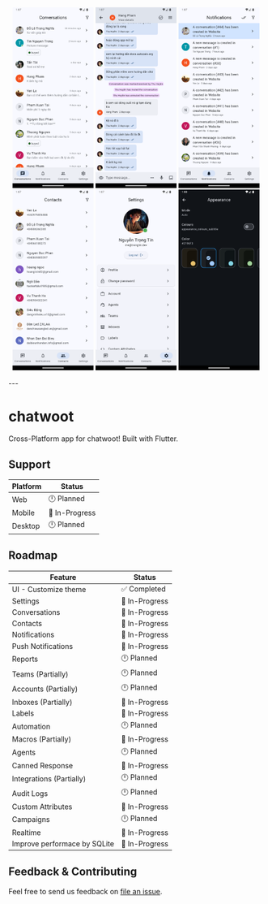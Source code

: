 <p align="center">
    <img src=".github/screenshots/conversations.png" width="160"/>
    <img src=".github/screenshots/conversation_chat.png" width="160"/>
    <img src=".github/screenshots/notifications.png" width="160"/>
    <img src=".github/screenshots/contacts.png" width="160"/>
    <img src=".github/screenshots/settings.png" width="160"/>
    <img src=".github/screenshots/appearance.png" width="160"/>
</p>
---

# chatwoot

Cross-Platform app for chatwoot! Built with Flutter.

## Support

| Platform | Status         |
| -------- | -------------- |
| Web      | 🕛 Planned     |
| Mobile   | 💪 In-Progress |
| Desktop  | 🕛 Planned     |

## Roadmap

| Feature                      | Status         |
| ---------------------------- | -------------- |
| UI - Customize theme         | ✅ Completed   |
| Settings                     | 💪 In-Progress |
| Conversations                | 💪 In-Progress |
| Contacts                     | 💪 In-Progress |
| Notifications                | 💪 In-Progress |
| Push Notifications           | 💪 In-Progress |
| Reports                      | 🕛 Planned     |
| Teams (Partially)            | 🕛 Planned     |
| Accounts (Partially)         | 🕛 Planned     |
| Inboxes (Partially)          | 💪 In-Progress |
| Labels                       | 💪 In-Progress |
| Automation                   | 🕛 Planned     |
| Macros (Partially)           | 💪 In-Progress |
| Agents                       | 🕛 Planned     |
| Canned Response              | 💪 In-Progress |
| Integrations (Partially)     | 🕛 Planned     |
| Audit Logs                   | 🕛 Planned     |
| Custom Attributes            | 💪 In-Progress |
| Campaigns                    | 🕛 Planned     |
| Realtime                     | 💪 In-Progress |
| Improve performace by SQLite | 💪 In-Progress |

## Feedback & Contributing

Feel free to send us feedback on [file an issue](https://github.com/trongtindev/chatwoot-flutter/issues).
